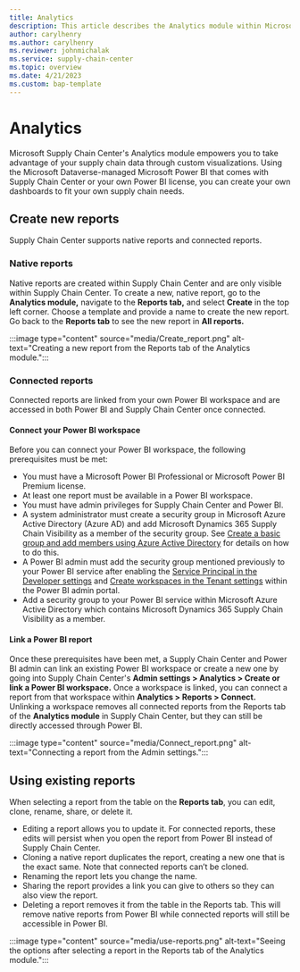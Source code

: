 ```yaml
---
title: Analytics
description: This article describes the Analytics module within Microsoft Supply Chain Center.
author: carylhenry
ms.author: carylhenry
ms.reviewer: johnmichalak
ms.service: supply-chain-center
ms.topic: overview
ms.date: 4/21/2023
ms.custom: bap-template
---
```


# Analytics

Microsoft Supply Chain Center's Analytics module empowers you to take advantage of your supply chain data through custom visualizations. Using the Microsoft Dataverse-managed Microsoft Power BI that comes with Supply Chain Center or your own Power BI license, you can create your own dashboards to fit your own supply chain needs.

## Create new reports

Supply Chain Center supports native reports and connected reports.

### Native reports

Native reports are created within Supply Chain Center and are only visible within Supply Chain Center. To create a new, native report, go to the **Analytics module,** navigate to the **Reports tab,** and select **Create** in the top left corner. Choose a template and provide a name to create the new report. Go back to the **Reports tab** to see the new report in **All reports.** 

:::image type="content" source="media/Create_report.png" alt-text="Creating a new report from the Reports tab of the Analytics module."::: 

### Connected reports

Connected reports are linked from your own Power BI workspace and are accessed in both Power BI and Supply Chain Center once connected. 

#### Connect your Power BI workspace

Before you can connect your Power BI workspace, the following prerequisites must be met:

- You must have a Microsoft Power BI Professional or Microsoft Power BI Premium license.
- At least one report must be available in a Power BI workspace.
- You must have admin privileges for Supply Chain Center and Power BI.
- A system administrator must create a security group in Microsoft Azure Active Directory (Azure AD) and add Microsoft Dynamics 365 Supply Chain Visibility as a member of the security group. See [Create a basic group and add members using Azure Active Directory](/azure/active-directory/fundamentals/how-to-manage-groups) for details on how to do this.  
- A Power BI admin must add the security group mentioned previously to your Power BI service after enabling the [Service Principal in the Developer settings](/power-bi/enterprise/service-premium-service-principal#enable-service-principals.md) and [Create workspaces in the Tenant settings](/power-bi/admin/service-admin-portal-workspace#create-the-new-workspaces.md) within the Power BI admin portal.
- Add a security group to your Power BI service within Microsoft Azure Active Directory which contains Microsoft Dynamics 365 Supply Chain Visibility as a member.

#### Link a Power BI report

Once these prerequisites have been met, a Supply Chain Center and Power BI admin can link an existing Power BI workspace or create a new one by going into Supply Chain Center's **Admin settings > Analytics > Create or link a Power BI workspace.** Once a workspace is linked, you can connect a report from that workspace within **Analytics > Reports > Connect.** Unlinking a workspace removes all connected reports from the Reports tab of the **Analytics module** in Supply Chain Center, but they can still be directly accessed through Power BI.  

:::image type="content" source="media/Connect_report.png" alt-text="Connecting a report from the Admin settings."::: 

## Using existing reports

When selecting a report from the table on the **Reports tab**, you can edit, clone, rename, share, or delete it. 

- Editing a report allows you to update it. For connected reports, these edits will persist when you open the report from Power BI instead of Supply Chain Center. 
- Cloning a native report duplicates the report, creating a new one that is the exact same. Note that connected reports can’t be cloned. 
- Renaming the report lets you change the name.
- Sharing the report provides a link you can give to others so they can also view the report.
- Deleting a report removes it from the table in the Reports tab. This will remove native reports from Power BI while connected reports will still be accessible in Power BI. 

:::image type="content" source="media/use-reports.png" alt-text="Seeing the options after selecting a report in the Reports tab of the Analytics module."::: 
